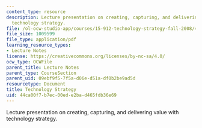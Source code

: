 ```yaml
---
content_type: resource
description: Lecture presentation on creating, capturing, and delivering value with
  technology strategy.
file: /ol-ocw-studio-app/courses/15-912-technology-strategy-fall-2008/44ca00f7b7ec00ede2bad465fdb36e69_lec_01.pdf
file_size: 1009599
file_type: application/pdf
learning_resource_types:
- Lecture Notes
license: https://creativecommons.org/licenses/by-nc-sa/4.0/
ocw_type: OCWFile
parent_title: Lecture Notes
parent_type: CourseSection
parent_uid: 09ebf9f5-7f5a-d06e-d51a-df0b2be9ad5d
resourcetype: Document
title: Technology Strategy
uid: 44ca00f7-b7ec-00ed-e2ba-d465fdb36e69
---
```

Lecture presentation on creating, capturing, and delivering value with technology strategy.